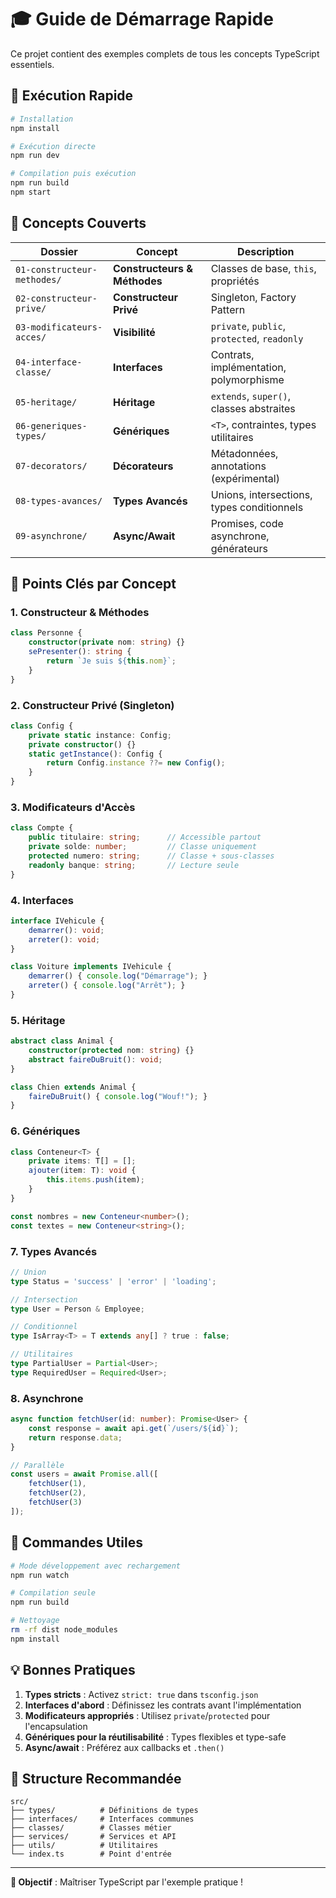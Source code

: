# 🎓 Guide de Démarrage Rapide

Ce projet contient des exemples complets de tous les concepts TypeScript essentiels.

## 🚀 Exécution Rapide

```bash
# Installation
npm install

# Exécution directe
npm run dev

# Compilation puis exécution
npm run build
npm start
```

## 📖 Concepts Couverts

| Dossier | Concept | Description |
|---------|---------|-------------|
| `01-constructeur-methodes/` | **Constructeurs & Méthodes** | Classes de base, `this`, propriétés |
| `02-constructeur-prive/` | **Constructeur Privé** | Singleton, Factory Pattern |
| `03-modificateurs-acces/` | **Visibilité** | `private`, `public`, `protected`, `readonly` |
| `04-interface-classe/` | **Interfaces** | Contrats, implémentation, polymorphisme |
| `05-heritage/` | **Héritage** | `extends`, `super()`, classes abstraites |
| `06-generiques-types/` | **Génériques** | `<T>`, contraintes, types utilitaires |
| `07-decorators/` | **Décorateurs** | Métadonnées, annotations (expérimental) |
| `08-types-avances/` | **Types Avancés** | Unions, intersections, types conditionnels |
| `09-asynchrone/` | **Async/Await** | Promises, code asynchrone, générateurs |

## 🎯 Points Clés par Concept

### 1. **Constructeur & Méthodes**
```typescript
class Personne {
    constructor(private nom: string) {}
    sePresenter(): string {
        return `Je suis ${this.nom}`;
    }
}
```

### 2. **Constructeur Privé (Singleton)**
```typescript
class Config {
    private static instance: Config;
    private constructor() {}
    static getInstance(): Config {
        return Config.instance ??= new Config();
    }
}
```

### 3. **Modificateurs d'Accès**
```typescript
class Compte {
    public titulaire: string;      // Accessible partout
    private solde: number;         // Classe uniquement
    protected numero: string;      // Classe + sous-classes
    readonly banque: string;       // Lecture seule
}
```

### 4. **Interfaces**
```typescript
interface IVehicule {
    demarrer(): void;
    arreter(): void;
}

class Voiture implements IVehicule {
    demarrer() { console.log("Démarrage"); }
    arreter() { console.log("Arrêt"); }
}
```

### 5. **Héritage**
```typescript
abstract class Animal {
    constructor(protected nom: string) {}
    abstract faireDuBruit(): void;
}

class Chien extends Animal {
    faireDuBruit() { console.log("Wouf!"); }
}
```

### 6. **Génériques**
```typescript
class Conteneur<T> {
    private items: T[] = [];
    ajouter(item: T): void {
        this.items.push(item);
    }
}

const nombres = new Conteneur<number>();
const textes = new Conteneur<string>();
```

### 7. **Types Avancés**
```typescript
// Union
type Status = 'success' | 'error' | 'loading';

// Intersection
type User = Person & Employee;

// Conditionnel
type IsArray<T> = T extends any[] ? true : false;

// Utilitaires
type PartialUser = Partial<User>;
type RequiredUser = Required<User>;
```

### 8. **Asynchrone**
```typescript
async function fetchUser(id: number): Promise<User> {
    const response = await api.get(`/users/${id}`);
    return response.data;
}

// Parallèle
const users = await Promise.all([
    fetchUser(1),
    fetchUser(2),
    fetchUser(3)
]);
```

## 🔧 Commandes Utiles

```bash
# Mode développement avec rechargement
npm run watch

# Compilation seule
npm run build

# Nettoyage
rm -rf dist node_modules
npm install
```

## 💡 Bonnes Pratiques

1. **Types stricts** : Activez `strict: true` dans `tsconfig.json`
2. **Interfaces d'abord** : Définissez les contrats avant l'implémentation
3. **Modificateurs appropriés** : Utilisez `private`/`protected` pour l'encapsulation
4. **Génériques pour la réutilisabilité** : Types flexibles et type-safe
5. **Async/await** : Préférez aux callbacks et `.then()`

## 🎨 Structure Recommandée

```
src/
├── types/          # Définitions de types
├── interfaces/     # Interfaces communes
├── classes/        # Classes métier
├── services/       # Services et API
├── utils/          # Utilitaires
└── index.ts        # Point d'entrée
```

---

**🎯 Objectif** : Maîtriser TypeScript par l'exemple pratique !
